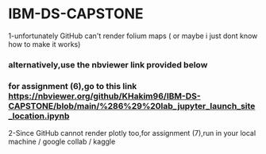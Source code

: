 # IBM-DS-CAPSTONE

1-unfortunately GitHub can't render folium maps ( or maybe i just dont know how to make it works)
  ### alternatively,use the nbviewer link provided below
  ### for assignment (6),go to this link https://nbviewer.org/github/KHakim96/IBM-DS-CAPSTONE/blob/main/%286%29%20lab_jupyter_launch_site_location.ipynb

2-Since GitHub cannot render plotly too,for assignment (7),run in your local machine / google collab / kaggle
